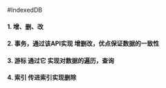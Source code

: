 #IndexedDB
#### 1. 增、删、改
#### 2. 事务，通过该API实现 增删改，优点保证数据的一致性
#### 3. 游标  通过它 实现对数据的遍历，查询
#### 4. 索引  传进索引实现删除
